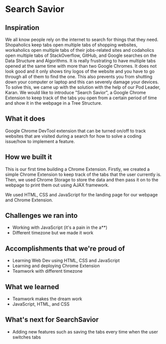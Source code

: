 # Search Savior

## Inspiration
We all know people rely on the internet to search for things that they need. Shopaholics keep tabs open multiple tabs of shopping websites, workaholics open multiple tabs of their jobs-related sites and codaholics open multiple tabs of StackOverflow, GitHub, and Google searches on the Data Structure and Algorithms. It is really frustrating to have multiple tabs opened at the same time with more than two Google Chromes. It does not look good and it only shows tiny logos of the website and you have to go through all of them to find the one. This also prevents you from shutting down your computer or laptop and this can severely damage your devices. To solve this, we came up with the solution with the help of our Pod Leader, Karan. We would like to introduce "Search Savior", a Google Chrome Extension to keep track of the tabs you open from a certain period of time and show it in the webpage in a Tree Structure. 
## What it does
Google Chrome DevTool extension that can be turned on/off to track websites that are visited during a search for how to solve a coding issue/how to implement a feature.
## How we built it
This is our first time building a Chrome Extension. Firstly, we created a simple Chrome Extension to keep track of the tabs that the user currently is. Then, we used Chrome Storage to store the data and then pass it on to the webpage to print them out using AJAX framework. 

We used HTML, CSS and JavaScript for the landing page for our webpage and Chrome Extension. 
## Challenges we ran into
- Working with JavaScript (it's a pain in the a**)
- Different timezone but we made it work 
## Accomplishments that we're proud of
- Learning Web Dev using HTML, CSS and JavaScript 
- Learning and deploying Chrome Extension 
- Teamwork with different timezone
## What we learned
- Teamwork makes the dream work
- JavaScript, HTML, and CSS
## What's next for SearchSavior
- Adding new features such as saving the tabs every time when the user switches tabs
